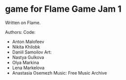 # game for Flame Game Jam 1

Written on Flame.

Authors:
Code:
- Anton Malofeev
- Nikita Khilobk
- Daniil Samoilov
Art:
- Nastya Gulkova
- Olya Markina
- Lena Markelova
- Anastasia Osemezh
Music:
Free Music Archive
